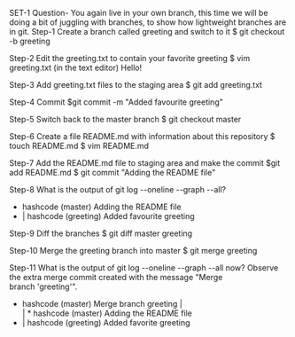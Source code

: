 SET-1
Question- You again live in your own branch, this time we will be doing a bit of juggling with branches, to show how lightweight branches are in git.
Step-1 Create a branch called greeting and switch to it
$ git checkout -b greeting

Step-2 Edit the greeting.txt to contain your favorite greeting
$ vim greeting.txt 
(in the text editor) Hello!

Step-3 Add greeting.txt files to the staging area
$ git add greeting.txt

Step-4 Commit
$git commit -m "Added favourite greeting"

Step-5 Switch back to the master branch
$ git checkout master

Step-6 Create a file README.md with information about this repository
$ touch README.md
$ vim README.md

Step-7 Add the README.md file to staging area and make the commit
$git add README.md
$ git commit "Adding the README file"

Step-8 What is the output of git log --oneline --graph --all?
* hashcode (master) Adding the README file
* | hashcode (greeting) Added favourite greeting

Step-9 Diff the branches
$ git diff master greeting

Step-10 Merge the greeting branch into master
$ git merge greeting

Step-11 What is the output of git log --oneline --graph --all now? Observe the extra merge commit created with the message "Merge branch 'greeting'".
* hashcode (master) Merge branch greeting
| \
| * hashcode (master) Adding the README file
* | hashcode (greeting) Added favorite greeting
